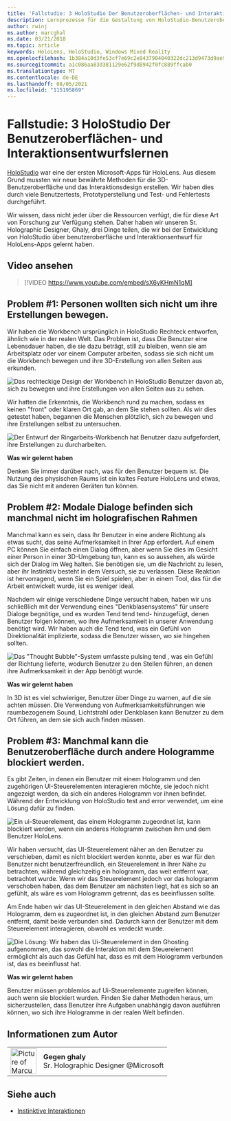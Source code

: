 ```yaml
---
title: 'Fallstudie: 3 HoloStudio Der Benutzeroberflächen- und Interaktionsentwurfslernen'
description: Lernprozesse für die Gestaltung von HoloStudio-Benutzeroberfläche und -Interaktion
author: rwinj
ms.author: marcghal
ms.date: 03/21/2018
ms.topic: article
keywords: HoloLens, HoloStudio, Windows Mixed Reality
ms.openlocfilehash: 1b384a10d3fe53cf7e69c2e8437904040322dc213d9473d9ae9abf272c08ec5e
ms.sourcegitcommit: a1c086aa83d381129e62f9d8942f0fc889ffcab0
ms.translationtype: MT
ms.contentlocale: de-DE
ms.lasthandoff: 08/05/2021
ms.locfileid: "115195869"
---
```

# <a name="case-study---3-holostudio-ui-and-interaction-design-learnings"></a>Fallstudie: 3 HoloStudio Der Benutzeroberflächen- und Interaktionsentwurfslernen

[HoloStudio](https://www.youtube.com/watch?v=BRIJG0x_We8) war eine der ersten Microsoft-Apps für HoloLens. Aus diesem Grund mussten wir neue bewährte Methoden für die 3D-Benutzeroberfläche und das Interaktionsdesign erstellen. Wir haben dies durch viele Benutzertests, Prototyperstellung und Test- und Fehlertests durchgeführt.

Wir wissen, dass nicht jeder über die Ressourcen verfügt, die für diese Art von Forschung zur Verfügung stehen. Daher haben wir unseren Sr. Holographic Designer, Ghaly, drei Dinge teilen, die wir bei der Entwicklung von HoloStudio über benutzeroberfläche und Interaktionsentwurf für HoloLens-Apps gelernt haben.

## <a name="watch-the-video"></a>Video ansehen

>[!VIDEO https://www.youtube.com/embed/sX6yKHmN1qM]

## <a name="problem-1-people-didnt-want-to-move-around-their-creations"></a>Problem #1: Personen wollten sich nicht um ihre Erstellungen bewegen.

Wir haben die Workbench ursprünglich in HoloStudio Rechteck entworfen, ähnlich wie in der realen Welt. Das Problem ist, dass Die Benutzer eine Lebensdauer haben, die sie dazu beträgt, still zu bleiben, wenn sie am Arbeitsplatz oder vor einem Computer arbeiten, sodass sie sich nicht um die Workbench bewegen und ihre 3D-Erstellung von allen Seiten aus erkunden.

![Das rechteckige Design der Workbench in HoloStudio Benutzer davon ab, sich zu bewegen und ihre Erstellungen von allen Seiten aus zu sehen.](images/rectangular-workbench-500px.jpg)

Wir hatten die Erkenntnis, die Workbench rund zu machen, sodass es keinen "front" oder klaren Ort gab, an dem Sie stehen sollten. Als wir dies getestet haben, begannen die Menschen plötzlich, sich zu bewegen und ihre Erstellungen selbst zu untersuchen.

![Der Entwurf der Ringarbeits-Workbench hat Benutzer dazu aufgefordert, ihre Erstellungen zu durcharbeiten.](images/circular-workbench-500px.jpg)

**Was wir gelernt haben**

Denken Sie immer darüber nach, was für den Benutzer bequem ist. Die Nutzung des physischen Raums ist ein kaltes Feature HoloLens und etwas, das Sie nicht mit anderen Geräten tun können.

## <a name="problem-2-modal-dialogs-are-sometimes-out-of-the-holographic-frame"></a>Problem #2: Modale Dialoge befinden sich manchmal nicht im holografischen Rahmen

Manchmal kann es sein, dass Ihr Benutzer in eine andere Richtung als etwas sucht, das seine Aufmerksamkeit in Ihrer App erfordert. Auf einem PC können Sie einfach einen Dialog öffnen, aber wenn Sie dies im Gesicht einer Person in einer 3D-Umgebung tun, kann es so aussehen, als würde sich der Dialog im Weg halten. Sie benötigen sie, um die Nachricht zu lesen, aber ihr Instinktiv besteht in dem Versuch, sie zu verlassen. Diese Reaktion ist hervorragend, wenn Sie ein Spiel spielen, aber in einem Tool, das für die Arbeit entwickelt wurde, ist es weniger ideal.

Nachdem wir einige verschiedene Dinge versucht haben, haben wir uns schließlich mit der Verwendung eines "Denkblasensystems" für unsere Dialoge begnötige, und es wurden Tend tend tend- hinzugefügt, denen Benutzer folgen können, wo ihre Aufmerksamkeit in unserer Anwendung benötigt wird. Wir haben auch die Tend tend, was ein Gefühl von Direktionalität implizierte, sodass die Benutzer wissen, wo sie hingehen sollten.

![Das "Thought Bubble"-System umfasste pulsing tend , was ein Gefühl der Richtung lieferte, wodurch Benutzer zu den Stellen führen, an denen ihre Aufmerksamkeit in der App benötigt wurde.](images/thought-bubble-500px.jpg)

**Was wir gelernt haben**

In 3D ist es viel schwieriger, Benutzer über Dinge zu warnen, auf die sie achten müssen. Die Verwendung von [](../design/spatial-sound.md)Aufmerksamkeitsführungen wie raumbezogenem Sound, Lichtstrahl oder Denkblasen kann Benutzer zu dem Ort führen, an dem sie sich auch finden müssen.

## <a name="problem-3-sometimes-ui-can-get-blocked-by-other-holograms"></a>Problem #3: Manchmal kann die Benutzeroberfläche durch andere Hologramme blockiert werden.

Es gibt Zeiten, in denen ein Benutzer mit einem Hologramm und den zugehörigen UI-Steuerelementen interagieren möchte, sie jedoch nicht angezeigt werden, da sich ein anderes Hologramm vor ihnen befindet. Während der Entwicklung von HoloStudio test and error verwendet, um eine Lösung dafür zu finden.

![Ein ui-Steuerelement, das einem Hologramm zugeordnet ist, kann blockiert werden, wenn ein anderes Hologramm zwischen ihm und dem Benutzer HoloLens.](images/ui-blocked-500px.jpg)

Wir haben versucht, das UI-Steuerelement näher an den Benutzer zu verschieben, damit es nicht blockiert werden konnte, aber es war für den Benutzer nicht benutzerfreundlich, ein Steuerelement in Ihrer Nähe zu betrachten, während gleichzeitig ein hologramm, das weit entfernt war, betrachtet wurde. Wenn wir das Steuerelement jedoch vor das hologramm verschoben haben, das dem Benutzer am nächsten liegt, hat es sich so an gefühlt, als wäre es vom Hologramm getrennt, das es beeinflussen sollte.

Am Ende haben wir das UI-Steuerelement in den gleichen Abstand wie das Hologramm, dem es zugeordnet ist, in den gleichen Abstand zum Benutzer entfernt, damit beide verbunden sind. Dadurch kann der Benutzer mit dem Steuerelement interagieren, obwohl es verdeckt wurde.

![Die Lösung: Wir haben das Ui-Steuerelement in den Ghosting aufgenommen, das sowohl die Interaktion mit dem Steuerelement ermöglicht als auch das Gefühl hat, dass es mit dem Hologramm verbunden ist, das es beeinflusst hat.](images/ghosting-ui-500px.jpg)

**Was wir gelernt haben**

Benutzer müssen problemlos auf Ui-Steuerelemente zugreifen können, auch wenn sie blockiert wurden. Finden Sie daher Methoden heraus, um sicherzustellen, dass Benutzer ihre Aufgaben unabhängig davon ausführen können, wo sich ihre Hologramme in der realen Welt befinden.

## <a name="about-the-author"></a>Informationen zum Autor

<table style="border-collapse:collapse">
<tr>
<td style="border-style: none" width="60"><img alt="Picture of Marcus Ghaly" width="60" height="60" src="images/marcus-ghaly-200px.jpg"></td>
<td style="border-style: none"><b>Gegen ghaly</b><br>Sr. Holographic Designer @Microsoft</td>
</tr>
</table>

## <a name="see-also"></a>Siehe auch
* [Instinktive Interaktionen](../design/interaction-fundamentals.md)
